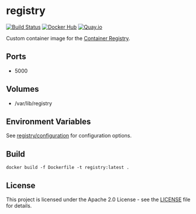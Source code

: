 # registry

[![Build Status](https://drone.owncloud.com/api/badges/owncloud-ops/registry/status.svg)](https://drone.owncloud.com/owncloud-ops/registry/)
[![Docker Hub](https://img.shields.io/badge/docker-latest-blue.svg?logo=docker&logoColor=white)](https://hub.docker.com/r/owncloudops/registry)
[![Quay.io](https://img.shields.io/badge/quay-latest-blue.svg?logo=docker&logoColor=white)](https://quay.io/repository/owncloudops/registry)

Custom container image for the [Container Registry](https://github.com/distribution/distribution).

## Ports

- 5000

## Volumes

- /var/lib/registry

## Environment Variables

See [registry/configuration](https://docs.docker.com/registry/configuration/#override-specific-configuration-options) for configuration options.

## Build

```Shell
docker build -f Dockerfile -t registry:latest .
```

## License

This project is licensed under the Apache 2.0 License - see the [LICENSE](https://github.com/owncloud-ops/registry/blob/main/LICENSE) file for details.

